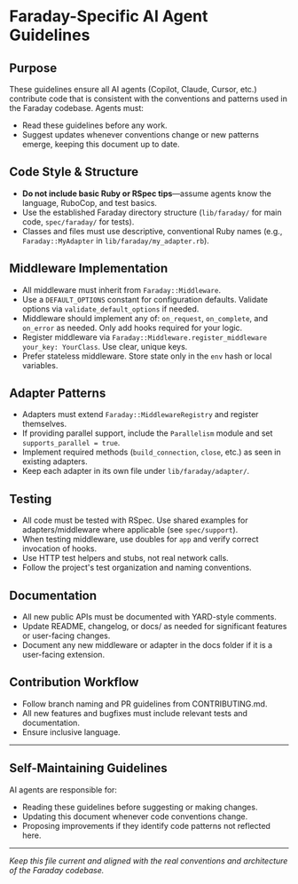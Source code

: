 # Faraday-Specific AI Agent Guidelines

## Purpose
These guidelines ensure all AI agents (Copilot, Claude, Cursor, etc.) contribute code that is consistent with the conventions and patterns used in the Faraday codebase. Agents must:
- Read these guidelines before any work.
- Suggest updates whenever conventions change or new patterns emerge, keeping this document up to date.

## Code Style & Structure
- **Do not include basic Ruby or RSpec tips**—assume agents know the language, RuboCop, and test basics.
- Use the established Faraday directory structure (`lib/faraday/` for main code, `spec/faraday/` for tests).
- Classes and files must use descriptive, conventional Ruby names (e.g., `Faraday::MyAdapter` in `lib/faraday/my_adapter.rb`).

## Middleware Implementation
- All middleware must inherit from `Faraday::Middleware`.
- Use a `DEFAULT_OPTIONS` constant for configuration defaults. Validate options via `validate_default_options` if needed.
- Middleware should implement any of: `on_request`, `on_complete`, and `on_error` as needed. Only add hooks required for your logic.
- Register middleware via `Faraday::Middleware.register_middleware your_key: YourClass`. Use clear, unique keys.
- Prefer stateless middleware. Store state only in the `env` hash or local variables.

## Adapter Patterns
- Adapters must extend `Faraday::MiddlewareRegistry` and register themselves.
- If providing parallel support, include the `Parallelism` module and set `supports_parallel = true`.
- Implement required methods (`build_connection`, `close`, etc.) as seen in existing adapters.
- Keep each adapter in its own file under `lib/faraday/adapter/`.

## Testing
- All code must be tested with RSpec. Use shared examples for adapters/middleware where applicable (see `spec/support`).
- When testing middleware, use doubles for `app` and verify correct invocation of hooks.
- Use HTTP test helpers and stubs, not real network calls.
- Follow the project's test organization and naming conventions.

## Documentation
- All new public APIs must be documented with YARD-style comments.
- Update README, changelog, or docs/ as needed for significant features or user-facing changes.
- Document any new middleware or adapter in the docs folder if it is a user-facing extension.

## Contribution Workflow
- Follow branch naming and PR guidelines from CONTRIBUTING.md.
- All new features and bugfixes must include relevant tests and documentation.
- Ensure inclusive language.

---

## Self-Maintaining Guidelines
AI agents are responsible for:
- Reading these guidelines before suggesting or making changes.
- Updating this document whenever code conventions change.
- Proposing improvements if they identify code patterns not reflected here.

---

*Keep this file current and aligned with the real conventions and architecture of the Faraday codebase.*